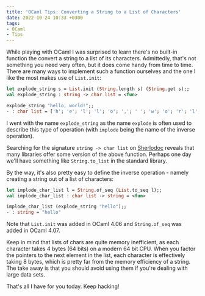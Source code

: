 ```yaml
---
title: 'OCaml Tips: Converting a String to a List of Characters'
date: 2022-10-24 10:33 +0300
tags:
- OCaml
- Tips
---
```


While playing with OCaml I was surprised to learn there's no built-in
function the convert a string to a list of its characters. Admittedly, that's
not something you need very often, but it does come handy from time to time.
There are many ways to implement such a function ourselves and the one I like
the most makes use of `List.init`:

``` ocaml
let explode_string s = List.init (String.length s) (String.get s);;
val explode_string : string -> char list = <fun>

explode_string "hello, world!";;
- : char list = ['h'; 'e'; 'l'; 'l'; 'o'; ','; ' '; 'w'; 'o'; 'r'; 'l'; 'd'; '!']
```

I went with the name `explode_string` as the name `explode` is often used to describe this type of operation (with `implode` being the name of the inverse operation).

Searching for the signature `string -> char list` on [Sherlodoc](https://doc.sherlocode.com/) reveals that many libraries offer some version of the above function.
Perhaps one day we'll have something like `String.to_list` in the standard library.

By the way, it's also pretty easy to define the inverse operation - namely creating a string out of a list of characters:

``` ocaml
let implode_char_list l = String.of_seq (List.to_seq l);;
val implode_char_list : char list -> string = <fun>

implode_char_list (explode_string "hello");;
- : string = "hello"
```

Note that `List.init` was added in OCaml 4.06 and `String.of_seq` was added in OCaml 4.07.

Keep in mind that lists of chars are quite memory inefficient, as each character
takes 4 bytes (64 bits) on a modern 64 bit CPU. When you factor the pointers to
the next element in the list, each character is effectively taking 8 bytes,
which is pretty far from the memory efficiency of a string. The take away is that
you should avoid using them if you're dealing with large data sets.

That's all I have for you today. Keep hacking!
